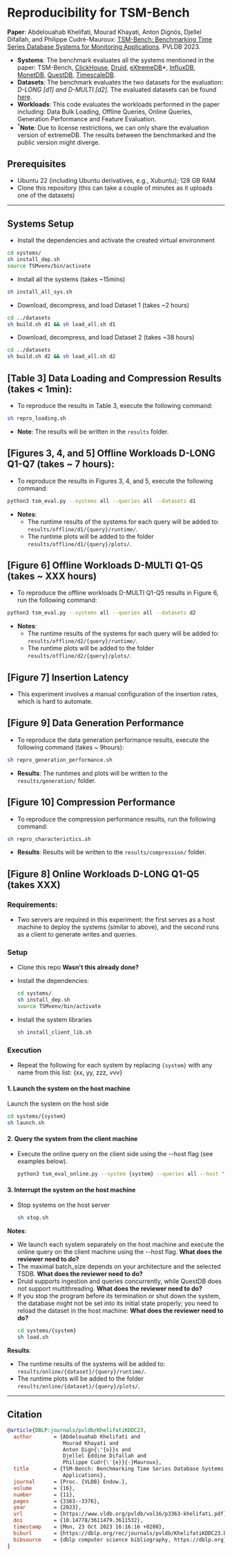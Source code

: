  # Reproducibility for TSM-Bench
 
**Paper**: Abdelouahab Khelifati, Mourad Khayati, Anton Dignös, Djellel Difallah, and Philippe Cudré-Mauroux: [TSM-Bench: Benchmarking Time Series Database Systems for Monitoring Applications](https://www.vldb.org/pvldb/vol16/p3363-khelifati.pdf). PVLDB 2023.
- **Systems**: The benchmark evaluates all the systems mentioned in the paper: TSM-Bench, [ClickHouse](https://clickhouse.com/), [Druid](https://druid.apache.org/), [eXtremeDB](https://www.mcobject.com/)*, [InfluxDB](https://docs.influxdata.com/influxdb/v1.7/), [MonetDB](https://www.monetdb.org/easy-setup/), [QuestDB](https://questdb.io/), [TimescaleDB](https://www.timescale.com/).
- **Datasets**: The benchmark evaluates the two datasets for the evaluation: *D-LONG [d1] and D-MULTI [d2]*. The evaluated datasets can be found [here](https://github.com/eXascaleInfolab/TSM-Bench/tree/main/datasets).
- **Workloads**: This code evaluates the workloads performed in the paper including: Data Bulk Loading, Offline Queries, Online Queries, Generation Performance and Feature Evaluation.
- <sup>*</sup>**Note**: Due to license restrictions, we can only share the evaluation version of extremeDB. The results between the benchmarked and the public version might diverge. 


## Prerequisites


- Ubuntu 22 (including Ubuntu derivatives, e.g., Xubuntu); 128 GB RAM
- Clone this repository (this can take a couple of minutes as it uploads one of the datasets)
___

## Systems Setup

- Install the dependencies and activate the created virtual environment 
  
```bash
cd systems/
sh install_dep.sh
source TSMvenv/bin/activate
```

- Install all the systems (takes ~15mins)

```bash
sh install_all_sys.sh
```


- Download, decompress, and load Dataset 1 (takes ~2 hours)

```bash
cd ../datasets
sh build.sh d1 && sh load_all.sh d1
```

- Download, decompress, and load Dataset 2 (takes ~38 hours)

```bash
cd ../datasets
sh build.sh d2 && sh load_all.sh d2
```

<!---

- Load Dataset 1 into all the systems (takes ~ 2hours)

```bash
sh load_all.sh d1
```
-->

## [Table 3] Data Loading and Compression Results (takes < 1min):

- To reproduce the results in Table 3, execute the following command:

```bash
sh repro_loading.sh 
```
- **Note**: The results will be written in the `results` folder. 
    
## [Figures 3, 4, and 5] Offline Workloads D-LONG Q1-Q7 (takes ~ 7 hours):

- To reproduce the results in Figures 3, 4, and 5, execute the following command:

```bash
python3 tsm_eval.py --systems all --queries all --datasets d1 
```
- **Notes**:
   - The runtime results of the systems for each query will be added to: `results/offline/d1/{query}/runtime/`.
   - The runtime plots will be added to the folder `results/offline/d1/{query}/plots/`.


## [Figure 6] Offline Workloads D-MULTI Q1-Q5 (takes ~ XXX hours)

- To reproduce the offline workloads D-MULTI Q1-Q5 results in Figure 6, run the following command:

```bash
python3 tsm_eval.py --systems all --queries all --datasets d2
```

- **Notes**:
   - The runtime results of the systems for each query will be added to: `results/offline/d2/{query}/runtime/`.
   - The runtime plots will be added to the folder `results/offline/d2/{query}/plots/`.


## [Figure 7] Insertion Latency
 
-  This experiment involves a manual configuration of the insertion rates, which is hard to automate.



## [Figure 9] Data Generation Performance

- To reproduce the data generation performance results, execute the following command  (takes ~ 9hours):

```bash
sh repro_generation_performance.sh 
```

- **Results**: The runtimes and plots will be written to the `results/generation/` folder.

## [Figure 10] Compression Performance

- To reproduce the compression performance results, run the following command:

```bash
sh repro_characteristics.sh 
```

- **Results**: Results will be written to the `results/compression/` folder. 


## [Figure 8] Online Workloads D-LONG Q1-Q5 (takes XXX)

### Requirements: 

- Two servers are required in this experiment: the first serves as a host machine to deploy the systems (similar to above), and the second runs as a client to generate writes and queries. 

### Setup

- Clone this repo **Wasn't this already done?**
- Install the dependencies:

  ```bash
  cd systems/
  sh install_dep.sh
  source TSMvenv/bin/activate
  ```
- Install the system libraries

  ```bash
  sh install_client_lib.sh
  ```

### Execution
- Repeat the following for each system by replacing ``{system}`` with any name from this list: {xx, yy, zzz, vvv}

#### 1. Launch the system on the host machine

Launch the system on the host side 

   ```bash
   cd systems/{system}
   sh launch.sh
   ```

#### 2. Query the system from the client machine

 
- Execute the online query on the client side using the --host flag (see examples below).

   ```bash
   python3 tsm_eval_online.py --system {system} --queries all --host "host_address" --batch_size 10000 20000 200000 600000 1000000 1400000
   ```

#### 3. Interrupt the system on the host machine

- Stop systems on the host server
   ```bash
   sh stop.sh
   ```   

**Notes**:

- We launch each system separately on the host machine and execute the online query on the client machine using the --host flag. **What does the reviewer need to do?**
- The maximal batch_size depends on your architecture and the selected TSDB. **What does the reviewer need to do?**
- Druid supports ingestion and queries concurrently, while QuestDB does not support multithreading. **What does the reviewer need to do?**
- If you stop the program before its termination or shut down the system, the database might not be set into its initial state properly; you need to reload the dataset in the host machine: **What does the reviewer need to do?**
    ```bash
   cd systems/{system}
   sh load.sh
   ```   
  

**Results**: 

- The runtime results of the systems will be added to: `results/online/{dataset}/{query}/runtime/`. 
- The runtime plots will be added to the folder `results/online/{dataset}/{query}/plots/`.

<!---


## Reproducing results for D-MULTI 

Run the following commands to produce the results for the larger dataset D-MULTI.

- Download and decompress Dataset 2 (takes ~90minutes)

```bash
cd ../datasets
sh build.sh d2
```

- Load Dataset 2 into the systems that can support it (takes ~ 36hours)

```bash
sh load_all.sh d2
```

- To reproduce the data bulk loading results in Table 3 for D-MULTI, run the following command:

```bash
sh repro_loading.sh
```

- To reproduce the offline workloads D-MULTI Q1-Q5 results (Figure 6), run the following command:

```bash
python3 tsm_eval.py --systems all --queries all --datasets d2
```

-->

___

## Citation

```bibtex
@article{DBLP:journals/pvldb/KhelifatiKDDC23,
  author       = {Abdelouahab Khelifati and
                  Mourad Khayati and
                  Anton Dign{\"{o}}s and
                  Djellel Eddine Difallah and
                  Philippe Cudr{\'{e}}{-}Mauroux},
  title        = {TSM-Bench: Benchmarking Time Series Database Systems for Monitoring
                  Applications},
  journal      = {Proc. {VLDB} Endow.},
  volume       = {16},
  number       = {11},
  pages        = {3363--3376},
  year         = {2023},
  url          = {https://www.vldb.org/pvldb/vol16/p3363-khelifati.pdf},
  doi          = {10.14778/3611479.3611532},
  timestamp    = {Mon, 23 Oct 2023 16:16:16 +0200},
  biburl       = {https://dblp.org/rec/journals/pvldb/KhelifatiKDDC23.bib},
  bibsource    = {dblp computer science bibliography, https://dblp.org}
}
```



